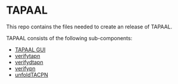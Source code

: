 # TAPAAL

This repo contains the files needed to create an release of TAPAAL. 

TAPAAL consists of the following sub-components:
  - [TAPAAL GUI](https://launchpad.net/tapaal)
  - [verifytapn](https://github.com/tapaal/verifytapn)
  - [verifydtapn](https://github.com/tapaal/verifydtapn)
  - [verifypn](https://github.com/tapaal/verifypn)
  - [unfoldTACPN](https://github.com/TAPAAL/unfoldTACPN)
